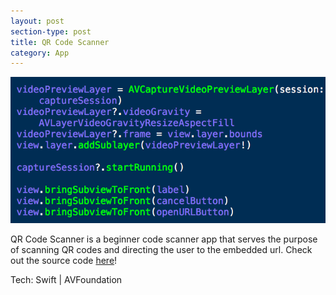 ```yaml
---
layout: post
section-type: post
title: QR Code Scanner
category: App
---
```


<img style="border:none" src="/img/qr1.png">

QR Code Scanner is a beginner code scanner app that serves the purpose of scanning QR codes and directing the user to the embedded url. Check out the source code [here](https://github.com/SamuelShaw/QRCodeScanner/tree/master/QRCodeScanner)!

Tech:
Swift | AVFoundation
